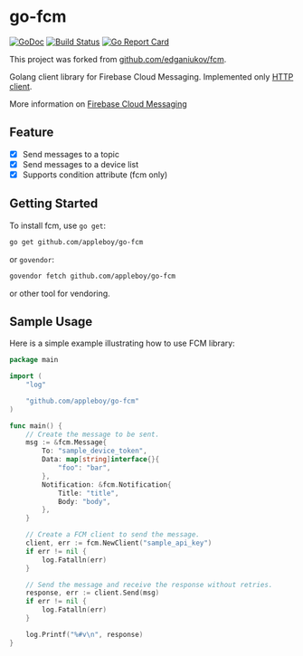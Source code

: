 # go-fcm

[![GoDoc](https://godoc.org/github.com/appleboy/go-fcm?status.svg)](https://godoc.org/github.com/appleboy/go-fcm)
[![Build Status](https://cloud.drone.io/api/badges/appleboy/go-fcm/status.svg)](https://cloud.drone.io/appleboy/go-fcm)
[![Go Report Card](https://goreportcard.com/badge/github.com/appleboy/go-fcm)](https://goreportcard.com/report/github.com/appleboy/go-fcmm)

This project was forked from [github.com/edganiukov/fcm](https://github.com/edganiukov/fcm).

Golang client library for Firebase Cloud Messaging. Implemented only [HTTP client](https://firebase.google.com/docs/cloud-messaging/http-server-ref#downstream).

More information on [Firebase Cloud Messaging](https://firebase.google.com/docs/cloud-messaging/)

## Feature

* [x] Send messages to a topic
* [x] Send messages to a device list
* [x] Supports condition attribute (fcm only)

## Getting Started

To install fcm, use `go get`:

```bash
go get github.com/appleboy/go-fcm
```

or `govendor`:

```bash
govendor fetch github.com/appleboy/go-fcm
```

or other tool for vendoring.

## Sample Usage

Here is a simple example illustrating how to use FCM library:

```go
package main

import (
	"log"

	"github.com/appleboy/go-fcm"
)

func main() {
	// Create the message to be sent.
	msg := &fcm.Message{
		To: "sample_device_token",
		Data: map[string]interface{}{
			"foo": "bar",
		},
		Notification: &fcm.Notification{
			Title: "title",
			Body: "body",
		},
	}

	// Create a FCM client to send the message.
	client, err := fcm.NewClient("sample_api_key")
	if err != nil {
		log.Fatalln(err)
	}

	// Send the message and receive the response without retries.
	response, err := client.Send(msg)
	if err != nil {
		log.Fatalln(err)
	}

	log.Printf("%#v\n", response)
}
```

